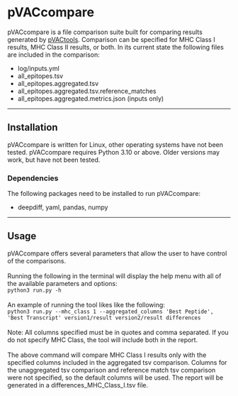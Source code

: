 # pVACcompare
pVACcompare is a file comparison suite built for comparing results generated by [pVACtools](https://github.com/griffithlab/pVACtools). Comparison can be specified for MHC Class I results, MHC Class II results, or both. In its current state the following files are included in the comparison:
- log/inputs.yml
- all_epitopes.tsv
- all_epitopes.aggregated.tsv
- all_epitopes.aggregated.tsv.reference_matches
- all_epitopes.aggregated.metrics.json (inputs only)
---
## Installation
pVACcompare is written for Linux, other operating systems have not been tested. pVACcompare requires Python 3.10 or above. Older versions may work, but have not been tested.
### Dependencies
The following packages need to be installed to run pVACcompare:
- deepdiff, yaml, pandas, numpy
---
## Usage
pVACcompare offers several parameters that allow the user to have control of the comparisons.<br><br>
Running the following in the terminal will display the help menu with all of the available parameters and options:<br>
```python3 run.py -h```<br><br>
An example of running the tool likes like the following:<br>
```python3 run.py --mhc_class 1 --aggregated_columns 'Best Peptide', 'Best Transcript' version1/result version2/result differences```<br><br>
Note: All columns specified must be in quotes and comma separated. If you do not specify MHC Class, the tool will include both in the report.<br><br>
The above command will compare MHC Class I results only with the specified columns included in the aggregated tsv comparison. Columns for the unaggregated tsv comparison and reference match tsv comparison were not specified, so the default columns will be used. The report will be generated in a differences_MHC_Class_I.tsv file.
